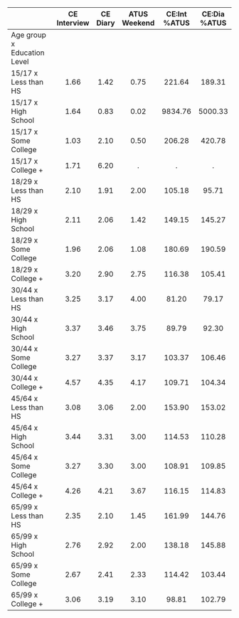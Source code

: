 
|                      | CE<br>Interview |  CE<br>Diary | ATUS<br>Weekend | CE:Int<br>%ATUS | CE:Dia<br>%ATUS |
| -------------------- | :----------: | :----------: | :----------: | :----------: | :----------: |
| Age group x Education Level |              |              |              |              |              |
| 15/17 x Less than HS |         1.66 |         1.42 |         0.75 |       221.64 |       189.31 |
| 15/17 x High School  |         1.64 |         0.83 |         0.02 |      9834.76 |      5000.33 |
| 15/17 x Some College |         1.03 |         2.10 |         0.50 |       206.28 |       420.78 |
| 15/17 x College +    |         1.71 |         6.20 |            . |            . |            . |
| 18/29 x Less than HS |         2.10 |         1.91 |         2.00 |       105.18 |        95.71 |
| 18/29 x High School  |         2.11 |         2.06 |         1.42 |       149.15 |       145.27 |
| 18/29 x Some College |         1.96 |         2.06 |         1.08 |       180.69 |       190.59 |
| 18/29 x College +    |         3.20 |         2.90 |         2.75 |       116.38 |       105.41 |
| 30/44 x Less than HS |         3.25 |         3.17 |         4.00 |        81.20 |        79.17 |
| 30/44 x High School  |         3.37 |         3.46 |         3.75 |        89.79 |        92.30 |
| 30/44 x Some College |         3.27 |         3.37 |         3.17 |       103.37 |       106.46 |
| 30/44 x College +    |         4.57 |         4.35 |         4.17 |       109.71 |       104.34 |
| 45/64 x Less than HS |         3.08 |         3.06 |         2.00 |       153.90 |       153.02 |
| 45/64 x High School  |         3.44 |         3.31 |         3.00 |       114.53 |       110.28 |
| 45/64 x Some College |         3.27 |         3.30 |         3.00 |       108.91 |       109.85 |
| 45/64 x College +    |         4.26 |         4.21 |         3.67 |       116.15 |       114.83 |
| 65/99 x Less than HS |         2.35 |         2.10 |         1.45 |       161.99 |       144.76 |
| 65/99 x High School  |         2.76 |         2.92 |         2.00 |       138.18 |       145.88 |
| 65/99 x Some College |         2.67 |         2.41 |         2.33 |       114.42 |       103.44 |
| 65/99 x College +    |         3.06 |         3.19 |         3.10 |        98.81 |       102.79 |


